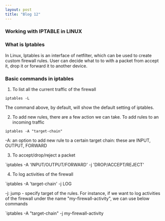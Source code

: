 ```yaml
---
layout: post
title: "Blog 12"
---
```


### Working with IPTABLE in LINUX

### What is Iptables

In Linux, Iptables is an interface of netfilter, which can be used to create custom firewall rules. User can decide what to to with a packet from accept it, drop it or forward it to another device. 

### Basic commands in iptables

1. To list all the current traffic of the firewall


`iptables -L`


The command above, by default, will show the default setting of iptables.


2. To add new rules, there are a few action we can take. To add rules to an incoming traffic


`iptables -A "target-chain" `


-A: an option to add new rule to a certain target chain: these are INPUT, OUTPUT, FORWARD


3. To accept/drop/reject a packet 


`iptables -A 'INPUT/OUTPUT/FORWARD' -j 'DROP/ACCEPT/REJECT'


4. To log activities of the firewall


`iptables -A 'target-chain' -j LOG


-j: jump  - specify target of the rules. For instance, if we want to log activities of the firewall under the name "my-firewall-activity", we can use below commands

`iptables -A "target-chain" -j my-firewall-activity



